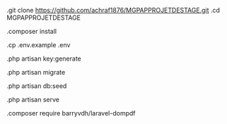 .git clone https://github.com/achraf1876/MGPAPPROJETDESTAGE.git
.cd MGPAPPROJETDESTAGE

.composer install

.cp .env.example .env

.php artisan key:generate

.php artisan migrate

.php artisan db:seed

.php artisan serve

.composer require barryvdh/laravel-dompdf
